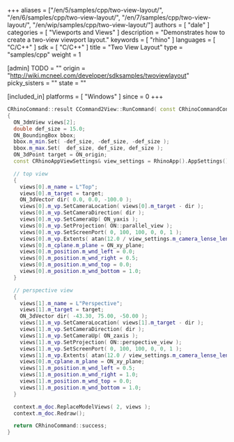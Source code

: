 +++
aliases = ["/en/5/samples/cpp/two-view-layout/", "/en/6/samples/cpp/two-view-layout/", "/en/7/samples/cpp/two-view-layout/", "/en/wip/samples/cpp/two-view-layout/"]
authors = [ "dale" ]
categories = [ "Viewports and Views" ]
description = "Demonstrates how to create a two-view viewport layout."
keywords = [ "rhino" ]
languages = [ "C/C++" ]
sdk = [ "C/C++" ]
title = "Two View Layout"
type = "samples/cpp"
weight = 1

[admin]
TODO = ""
origin = "http://wiki.mcneel.com/developer/sdksamples/twoviewlayout"
picky_sisters = ""
state = ""

[included_in]
platforms = [ "Windows" ]
since = 0
+++

```cpp
CRhinoCommand::result CCommand2View::RunCommand( const CRhinoCommandContext& context )
{
  ON_3dmView views[2];
  double def_size = 15.0;
  ON_BoundingBox bbox;
  bbox.m_min.Set( -def_size, -def_size, -def_size );
  bbox.m_max.Set(  def_size, def_size, def_size );
  ON_3dPoint target = ON_origin;
  const CRhinoAppViewSettings& view_settings = RhinoApp().AppSettings().ViewSettings();

  // top view
  {
    views[0].m_name = L"Top";
    views[0].m_target = target;
    ON_3dVector dir( 0.0, 0.0, -100.0 );
    views[0].m_vp.SetCameraLocation( views[0].m_target - dir );
    views[0].m_vp.SetCameraDirection( dir );
    views[0].m_vp.SetCameraUp( ON_yaxis );
    views[0].m_vp.SetProjection( ON::parallel_view );
    views[0].m_vp.SetScreenPort( 0, 100, 100, 0, 0, 1 );
    views[0].m_vp.Extents( atan(12.0 / view_settings.m_camera_lense_length), bbox );
    views[0].m_cplane.m_plane = ON_xy_plane;
    views[0].m_position.m_wnd_left = 0.0;
    views[0].m_position.m_wnd_right = 0.5;
    views[0].m_position.m_wnd_top = 0.0;
    views[0].m_position.m_wnd_bottom = 1.0;
  }

  // perspective view
  {
    views[1].m_name = L"Perspective";
    views[1].m_target = target;
    ON_3dVector dir( -43.30, 75.00, -50.00 );
    views[1].m_vp.SetCameraLocation( views[1].m_target - dir );
    views[1].m_vp.SetCameraDirection( dir );
    views[1].m_vp.SetCameraUp( ON_zaxis );
    views[1].m_vp.SetProjection( ON::perspective_view );
    views[1].m_vp.SetScreenPort( 0, 100, 100, 0, 0, 1 );
    views[1].m_vp.Extents( atan(12.0 / view_settings.m_camera_lense_length), bbox );
    views[0].m_cplane.m_plane = ON_xy_plane;
    views[1].m_position.m_wnd_left = 0.5;
    views[1].m_position.m_wnd_right = 1.0;
    views[1].m_position.m_wnd_top = 0.0;
    views[1].m_position.m_wnd_bottom = 1.0;
  }

  context.m_doc.ReplaceModelViews( 2, views );
  context.m_doc.Redraw();

  return CRhinoCommand::success;
}
```
